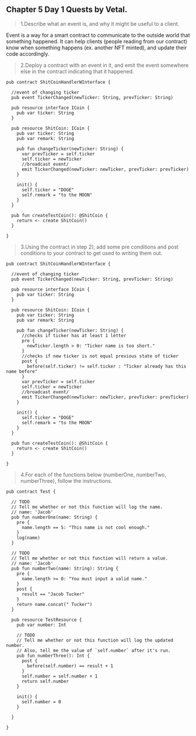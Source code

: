 ## Chapter 5 Day 1 Quests by Vetal.

>1.Describe what an event is, and why it might be useful to a client.

Event is a way for a smart contract to communicate to the outside world that something happened. It can help clients (people reading from our contract)  know when something happens (ex. another NFT minted), and update their code accordingly. 

>2.Deploy a contract with an event in it, and emit the event somewhere else in the contract indicating that it happened.

```cadence
pub contract ShitCoinHandlerWInterface {

  //event of changing ticker
  pub event TickerChanged(newTicker: String, prevTicker: String)

  pub resource interface ICoin {
    pub var ticker: String
  }

  pub resource ShitCoin: ICoin {
    pub var ticker: String
    pub var remark: String

    pub fun changeTicker(newTicker: String) {
      var prevTicker = self.ticker
      self.ticker = newTicker
      //broadcast event/
      emit TickerChanged(newTicker: newTicker, prevTicker: prevTicker)
    }

    init() {
      self.ticker = "DOGE"
      self.remark = "to the MOON"
    }
  }

  pub fun createTestCoin(): @ShitCoin {
    return <- create ShitCoin()
  }

}
```

>3.Using the contract in step 2), add some pre conditions and post conditions to your contract to get used to writing them out.

```cadence
pub contract ShitCoinHandlerWInterface {

  //event of changing ticker
  pub event TickerChanged(newTicker: String, prevTicker: String)

  pub resource interface ICoin {
    pub var ticker: String
  }

  pub resource ShitCoin: ICoin {
    pub var ticker: String
    pub var remark: String

    pub fun changeTicker(newTicker: String) {
      //checks if ticker has at least 1 letter
      pre {
        newTicker.length > 0: "Ticker name is too short."
      }
      //checks if new ticker is not equal previous state of ticker
      post {
        before(self.ticker) != self.ticker : "Ticker already has this name before"
      }    
      var prevTicker = self.ticker
      self.ticker = newTicker
      //broadcast event/
      emit TickerChanged(newTicker: newTicker, prevTicker: prevTicker)
    }

    init() {
      self.ticker = "DOGE"
      self.remark = "to the MOON"
    }
  }

  pub fun createTestCoin(): @ShitCoin {
    return <- create ShitCoin()
  }

}
```

>4.For each of the functions below (numberOne, numberTwo, numberThree), follow the instructions.

```cadence
pub contract Test {

  // TODO
  // Tell me whether or not this function will log the name.
  // name: 'Jacob'
  pub fun numberOne(name: String) {
    pre {
      name.length == 5: "This name is not cool enough."
    }
    log(name)
  }

  // TODO
  // Tell me whether or not this function will return a value.
  // name: 'Jacob'
  pub fun numberTwo(name: String): String {
    pre {
      name.length >= 0: "You must input a valid name."
    }
    post {
      result == "Jacob Tucker"
    }
    return name.concat(" Tucker")
  }

  pub resource TestResource {
    pub var number: Int

    // TODO
    // Tell me whether or not this function will log the updated number.
    // Also, tell me the value of `self.number` after it's run.
    pub fun numberThree(): Int {
      post {
        before(self.number) == result + 1
      }
      self.number = self.number + 1
      return self.number
    }

    init() {
      self.number = 0
    }

  }

}
```
